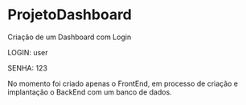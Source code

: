 # ProjetoDashboard
Criação de um Dashboard com Login

LOGIN: user

SENHA: 123

No momento foi criado apenas o FrontEnd, em processo de criação e implantação o BackEnd com um banco de dados.
